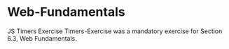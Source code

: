 # Web-Fundamentals
JS Timers Exercise
Timers-Exercise was a mandatory exercise for Section 6.3, Web Fundamentals.
